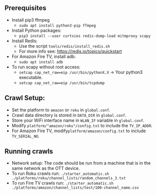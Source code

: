 ## Prerequisites

- Install pip3 ffmpeg
  - `sudo apt install python3-pip ffmpeg`
- Install Python packages:
  - `pip3 install --user curtsies redis-dump-load mitmproxy scapy`
- Install Redis:
  - Use the script `tools/redis/install_redis.sh`
  - For more info see: https://redis.io/topics/quickstart
- For Amazon Fire TV, install adb:
  - `sudo apt install adb`
- To run scapy without root access:
   - `setcap cap_net_raw=eip /usr/bin/pythonX.X` -> Your python3 executable.
   - `setcap cap_net_raw=eip /usr/bin/tcpdump`

## Crawl Setup:
- Set the platform to `amazon` or `roku` in `global.conf`.
- Crawl data directory is stored in `DATA_DIR` in `global.conf`.
- Store your WiFi interface name in `WLAN_IF` variable in `global.conf`.
- Modify `platform/"amazon/roku"/config.txt` to include the `TV_IP_ADDR`.
- For Amazon Fire TV, modify`platform/amazon/config.txt` to include `TV_SERIAL_NO`.


## Running crawls
- Network setup: The code should be run from a machine that is in the same network as the OTT device.
- To run Roku crawls run: `./starter_automatic.sh ./platforms/roku/channel_lists/random_channels_3.txt`
- To run Fire TV crawls run: `./starter_automatic.sh ./platforms/amazon/channel_lists/test/100-channel_name.csv`
